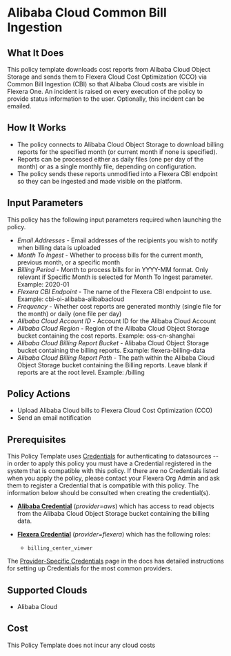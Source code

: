# Alibaba Cloud Common Bill Ingestion

## What It Does

This policy template downloads cost reports from Alibaba Cloud Object Storage and sends them to Flexera Cloud Cost Optimization (CCO) via Common Bill Ingestion (CBI) so that Alibaba Cloud costs are visible in Flexera One. An incident is raised on every execution of the policy to provide status information to the user. Optionally, this incident can be emailed.

## How It Works

- The policy connects to Alibaba Cloud Object Storage to download billing reports for the specified month (or current month if none is specified).
- Reports can be processed either as daily files (one per day of the month) or as a single monthly file, depending on configuration.
- The policy sends these reports unmodified into a Flexera CBI endpoint so they can be ingested and made visible on the platform.

## Input Parameters

This policy has the following input parameters required when launching the policy.

- *Email Addresses* - Email addresses of the recipients you wish to notify when billing data is uploaded
- *Month To Ingest* - Whether to process bills for the current month, previous month, or a specific month
- *Billing Period* - Month to process bills for in YYYY-MM format. Only relevant if Specific Month is selected for Month To Ingest parameter. Example: 2020-01
- *Flexera CBI Endpoint* - The name of the Flexera CBI endpoint to use. Example: cbi-oi-alibaba-alibabacloud
- *Frequency* - Whether cost reports are generated monthly (single file for the month) or daily (one file per day)
- *Alibaba Cloud Account ID* - Account ID for the Alibaba Cloud Account
- *Alibaba Cloud Region* - Region of the Alibaba Cloud Object Storage bucket containing the cost reports. Example: oss-cn-shanghai
- *Alibaba Cloud Billing Report Bucket* - Alibaba Cloud Object Storage bucket containing the billing reports. Example: flexera-billing-data
- *Alibaba Cloud Billing Report Path* - The path within the Alibaba Cloud Object Storage bucket containing the Billing reports. Leave blank if reports are at the root level. Example: /billing

## Policy Actions

- Upload Alibaba Cloud bills to Flexera Cloud Cost Optimization (CCO)
- Send an email notification

## Prerequisites

This Policy Template uses [Credentials](https://docs.flexera.com/flexera/EN/Automation/ManagingCredentialsExternal.htm) for authenticating to datasources -- in order to apply this policy you must have a Credential registered in the system that is compatible with this policy. If there are no Credentials listed when you apply the policy, please contact your Flexera Org Admin and ask them to register a Credential that is compatible with this policy. The information below should be consulted when creating the credential(s).

- [**Alibaba Credential**](https://docs.flexera.com/flexera/EN/Automation/ProviderCredentials.htm#automationadmin_1982464505_1121575) (*provider=aws*) which has access to read objects from the Alibaba Cloud Object Storage bucket containing the billing data.

- [**Flexera Credential**](https://docs.flexera.com/flexera/EN/Automation/ProviderCredentials.htm) (*provider=flexera*) which has the following roles:
  - `billing_center_viewer`

The [Provider-Specific Credentials](https://docs.flexera.com/flexera/EN/Automation/ProviderCredentials.htm) page in the docs has detailed instructions for setting up Credentials for the most common providers.

## Supported Clouds

- Alibaba Cloud

## Cost

This Policy Template does not incur any cloud costs
